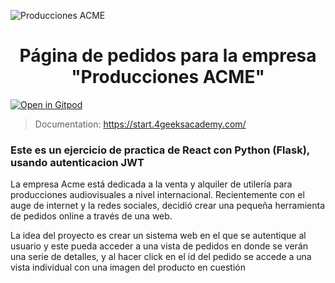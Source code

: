 ![Producciones ACME](https://user-images.githubusercontent.com/110043949/215292873-d8d172c1-a8c8-4060-b4a1-2bb3736d6259.png)


<h1 align="center"> Página de pedidos para la empresa "Producciones ACME" </h1>

[![Open in Gitpod](https://gitpod.io/button/open-in-gitpod.svg)](https://gitpod.io#https://github.com/4GeeksAcademy/react-flask-hello.git)

> Documentation: https://start.4geeksacademy.com/

<h3>Este es un ejercicio de practica de React con Python (Flask), usando autenticacion JWT</h3>

<p>
La empresa Acme está dedicada a la venta y alquiler de utilería para producciones
audiovisuales a nivel internacional. Recientemente con el auge de internet y la redes
sociales, decidió crear una pequeña herramienta de pedidos online a través de una web.

La idea del proyecto es crear un sistema web en el que se autentique al usuario y este pueda acceder a una vista de pedidos en donde se verán una serie de detalles, y al hacer click en el id del pedido se accede a una vista individual con una imagen del producto en cuestión

</p>

